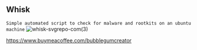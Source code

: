 ## Whisk 

`Simple automated script to check for malware and rootkits on an ubuntu machine`
![whisk-svgrepo-com(3)](https://github.com/crackMaker/whisk/assets/66681971/0e186140-e362-4cde-8bba-48a49cdea94a)

https://www.buymeacoffee.com/bubblegumcreator

